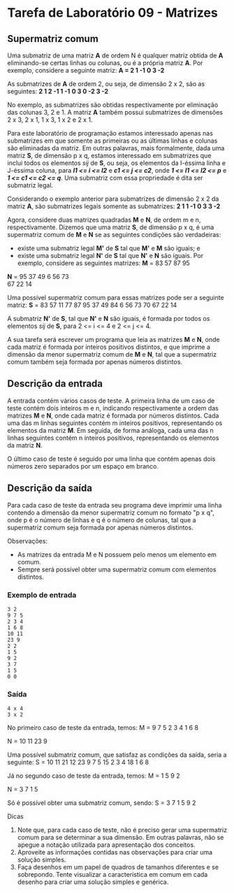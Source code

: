 # Tarefa de Laboratório 09 - Matrizes
## Supermatriz comum

Uma submatriz de uma matriz **A** de ordem N é qualquer matriz obtida de **A** eliminando-se certas linhas ou colunas, ou é a própria matriz **A**. Por exemplo, considere a seguinte matriz:
**A = 2 1 -1**
    **0 3 -2**

As submatrizes de **A** de ordem 2, ou seja, de dimensão 2 x 2, são as seguintes:
**2 1    2 -1    1 -1**
**0 3    0 -2    3 -2**

No exemplo, as submatrizes são obtidas respectivamente por eliminação das colunas 3, 2 e 1. A matriz **A** também possui submatrizes de dimensões 2 x 3, 2 x 1, 1 x 3, 1 x 2 e 2 x 1.

Para este laboratório de programação estamos interessado apenas nas submatrizes em que somente as primeiras ou as últimas linhas e colunas são eliminadas da matriz. Em outras palavras, mais formalmente, dada uma matriz **S**, de dimensão p x q, estamos interessado em submatrizes que inclui todos os elementos *sij* de **S**, ou seja, os elementos da I-éssima linha e J-éssima coluna, para ***l1 <= i <= l2*** e ***c1 <= j <= c2***, onde ***1 <= l1 <= l2 <= p*** e ***1 <= c1 <= c2 <= q***. Uma submatriz com essa propriedade é dita ser submatriz legal.

Considerando o exemplo anterior para submatrizes de dimensão 2 x 2 da matriz **A**, são submatrizes legais somente as submatrizes:
**2 1    1 -1**
**0 3    3 -2**


Agora, considere duas matrizes quadradas **M** e **N**, de ordem m e n, respectivamente. Dizemos que uma matriz **S**, de dimensão p x q, é uma supermatriz comum de **M** e **N** se as seguintes condições são verdadeiras:
- existe uma submatriz legal **M'** de **S** tal que **M'** e **M** são iguais; e
- existe uma submatriz legal **N'** de **S** tal que **N'** e **N** são iguais.
Por exemplo, considere as seguintes matrizes:
**M** = 83 57
    87 95

**N** = 95 37 49
    6  56 73    
    67 22 14

Uma possível supermatriz comum para essas matrizes pode ser a seguinte matriz:
**S** = 83 57 11 77
    87 95 37 49
    84 6  56 73
    70 67 22 14

A submatriz **N'** de **S**, tal que **N'** e **N** são iguais, é formada por todos os elementos *sij* de **S**, para 2 <= i <= 4 e 2 <= j <= 4.

A sua tarefa será escrever um programa que leia as matrizes **M** e **N**, onde cada matriz é formada por inteiros positivos distintos, e que imprime a dimensão da menor supermatriz comum de **M** e **N**, tal que a supermatriz comum também seja formada por apenas números distintos.

## Descrição da entrada
A entrada contém vários casos de teste. A primeira linha de um caso de teste contém dois inteiros m e n, indicando respectivamente a ordem das matrizes **M** e **N**, onde cada matriz é formada por números distintos. Cada uma das m linhas seguintes contém m inteiros positivos, representando os elementos da matriz **M**. Em seguida, de forma análoga, cada uma das n linhas seguintes contém n inteiros positivos, representando os elementos da matriz **N**.

O último caso de teste é seguido por uma linha que contém apenas dois números zero separados por um espaço em branco.

## Descrição da saída
Para cada caso de teste da entrada seu programa deve imprimir uma linha contendo a dimensão da menor supermatriz comum no formato "p x q", onde p é o número de linhas e q é o número de colunas, tal que a supermatriz comum seja formada por apenas números distintos.

Observações:
- As matrizes da entrada M e N possuem pelo menos um elemento em comum.
- Sempre será possível obter uma supermatriz comum com elementos distintos.

### Exemplo de entrada
```
3 2
9 7 5
2 3 4
1 6 8
10 11
23 9
2 2
1 5
9 2
3 7
1 5
0 0
```

### Saída
```
4 x 4
3 x 2
```
No primeiro caso de teste da entrada, temos:
M = 9 7 5
    2 3 4
    1 6 8

N = 10 11
    23  9

Uma possível submatriz comum, que satisfaz as condições da saída, seria a seguinte:
S = 10 11 21 12
    23  9  7  5
    15  2  3  4
    18  1  6  8

Já no segundo caso de teste da entrada, temos:
M = 1 5
    9 2

N = 3 7
    1 5

Só é possível obter uma submatriz comum, sendo:
S = 3 7
    1 5
    9 2

Dicas
1. Note que, para cada caso de teste, não é preciso gerar uma supermatriz comum para se determinar a sua dimensão. Em outras palavras, não se apegue a notação utilizada para apresentação dos conceitos.
2. Aproveite as informações contidas nas observações para criar uma solução simples.
3. Faça desenhos em um papel de quadros de tamanhos diferentes e se sobrepondo. Tente visualizar a característica em comum em cada desenho para criar uma solução simples e genérica.